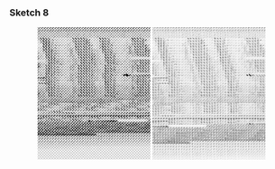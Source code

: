 ### Sketch 8
 
<p align="center" margin-top="20px"> 
  <img width=200px src="../../visual%20essays/selected/2.png">
  <img width=200px src="../../visual%20essays/selected/3.png">
</p>